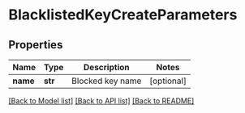# BlacklistedKeyCreateParameters

## Properties
Name | Type | Description | Notes
------------ | ------------- | ------------- | -------------
**name** | **str** | Blocked key name | [optional] 

[[Back to Model list]](../README.md#documentation-for-models) [[Back to API list]](../README.md#documentation-for-api-endpoints) [[Back to README]](../README.md)


